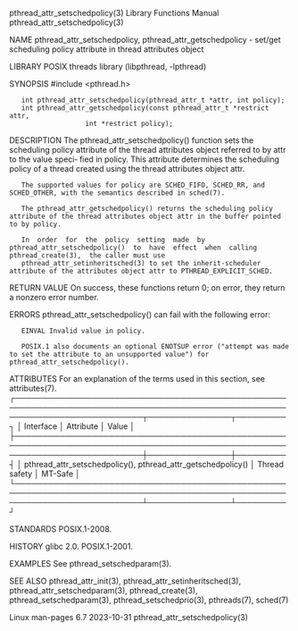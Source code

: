 pthread_attr_setschedpolicy(3)					   Library Functions Manual					pthread_attr_setschedpolicy(3)

NAME
       pthread_attr_setschedpolicy, pthread_attr_getschedpolicy - set/get scheduling policy attribute in thread attributes object

LIBRARY
       POSIX threads library (libpthread, -lpthread)

SYNOPSIS
       #include <pthread.h>

       int pthread_attr_setschedpolicy(pthread_attr_t *attr, int policy);
       int pthread_attr_getschedpolicy(const pthread_attr_t *restrict attr,
				       int *restrict policy);

DESCRIPTION
       The pthread_attr_setschedpolicy() function sets the scheduling policy attribute of the thread attributes object referred to by attr to the value speci‐
       fied in policy.	This attribute determines the scheduling policy of a thread created using the thread attributes object attr.

       The supported values for policy are SCHED_FIFO, SCHED_RR, and SCHED_OTHER, with the semantics described in sched(7).

       The pthread_attr_getschedpolicy() returns the scheduling policy attribute of the thread attributes object attr in the buffer pointed to by policy.

       In  order  for  the  policy  setting  made  by  pthread_attr_setschedpolicy()  to  have	effect	when  calling  pthread_create(3),  the caller must use
       pthread_attr_setinheritsched(3) to set the inherit-scheduler attribute of the attributes object attr to PTHREAD_EXPLICIT_SCHED.

RETURN VALUE
       On success, these functions return 0; on error, they return a nonzero error number.

ERRORS
       pthread_attr_setschedpolicy() can fail with the following error:

       EINVAL Invalid value in policy.

       POSIX.1 also documents an optional ENOTSUP error ("attempt was made to set the attribute to an unsupported value") for pthread_attr_setschedpolicy().

ATTRIBUTES
       For an explanation of the terms used in this section, see attributes(7).
       ┌───────────────────────────────────────────────────────────────────────────────────────────────────────────────────────────┬───────────────┬─────────┐
       │ Interface														   │ Attribute	   │ Value   │
       ├───────────────────────────────────────────────────────────────────────────────────────────────────────────────────────────┼───────────────┼─────────┤
       │ pthread_attr_setschedpolicy(), pthread_attr_getschedpolicy()								   │ Thread safety │ MT-Safe │
       └───────────────────────────────────────────────────────────────────────────────────────────────────────────────────────────┴───────────────┴─────────┘

STANDARDS
       POSIX.1-2008.

HISTORY
       glibc 2.0.  POSIX.1-2001.

EXAMPLES
       See pthread_setschedparam(3).

SEE ALSO
       pthread_attr_init(3), pthread_attr_setinheritsched(3), pthread_attr_setschedparam(3), pthread_create(3), pthread_setschedparam(3),
       pthread_setschedprio(3), pthreads(7), sched(7)

Linux man-pages 6.7							  2023-10-31						pthread_attr_setschedpolicy(3)

